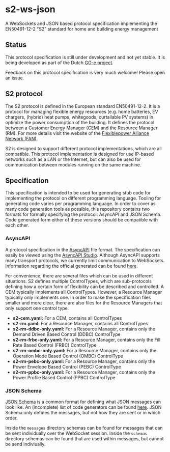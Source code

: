 # s2-ws-json
A WebSockets and JSON based protocol specification implementing the EN50491-12-2 "S2" standard for home and building energy management

## Status
This protocol specification is still under development and not yet stable. It is being developed as part of the Dutch [GO-e project](https://www.tno.nl/nl/duurzaam/systeemtransitie/toekomstbestendige-energienetten/flexibel-elektriciteitsnet/).

Feedback on this protocol specification is very much welcome! Please open an issue.

## S2 protocol
The S2 protocol is defined in the European standard EN50491-12-2. It is a protocol for managing flexible energy resources (e.g. home batteries, EV chargers, (hybrid) heat pumps, whitegoods, curtailable PV systems) in optimize the power consumption of the building. It defines the protocol between a Customer Energy Manager (CEM) and the Resource Manager (RM). For more details visit the website of the [Flexiblepower Alliance Network (FAN)](https://flexible-energy.eu/).

S2 is designed to support different protocol implementations, which are all compatible. This protocol implementation is designed for use IP-based networks such as a LAN or the Internet, but can also be used for communication between modules running on the same machine.

## Specification
This specification is intended to be used for generating stub code for implementing the protocol on different programming language. Tooling for generating code varies per programming language. In order to cover as many code generation tools as possible, this repository contains two formats for formally specifying the protocol: AsyncAPI and JSON Schema. Code generated form either of these versions should be compatible with each other.

### AsyncAPI
A protocol specification in the [AsyncAPI](https://www.asyncapi.com/) file format. The specification can easily be viewed using the [AsyncAPI Studio](https://studio.asyncapi.com/). Although AsyncAPI supports many transport protocols, we currently limit communication to WebSockets. Information regarding the official generated can be found [here](https://www.asyncapi.com/tools/generator).

For convenience, there are several files which can be used in different situations. S2 defines multiple ControlTypes, which are sub-protocols defining how a certain form of flexibility can be described and controlled. A CEM typically implements all ControlTypes. However, a Resource Manager typically only implements one. In order to make the specification files smaller and more clear, there are also files for the Resource Managers that only support one control type.

* **s2-cem.yaml:** For a CEM, contains all ControlTypes
* **s2-rm.yaml:** For a Resource Manager, contains all ControlTypes
* **s2-rm-ddbc-only.yaml:** For a Resource Manager, contains only the Demand Driven Based Control (DDBC) ControlType
* **s2-rm-frbc-only.yaml:** For a Resource Manager, contains only the Fill Rate Based Control (FRBC) ControlType
* **s2-rm-ombc-only.yaml:** For a Resource Manager, contains only the Operation Mode Based Control (OMBC) ControlType
* **s2-rm-pebc-only.yaml:** For a Resource Manager, contains only the Power Envelope Based Control (PEBC) ControlType
* **s2-rm-ppbc-only.yaml:** For a Resource Manager, contains only the Power Profile Based Control (PPBC) ControlType

### JSON Schema
[JSON Schema](https://json-schema.org/) is a common format for defining what JSON messages can look like. An (incomplete) list of code generators can be found [here](https://json-schema.org/implementations.html#code-generation). JSON Schema only defines the messages, but not how they are sent or in which order. 

Inside the `messages` directory schemas can be found for messages that can be sent individually over the WebSocket session. Inside the `schemas` directory schemas can be found that are used within messages, but cannot be send indiviually.